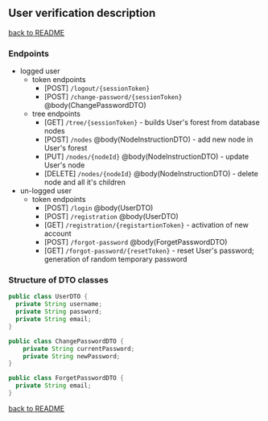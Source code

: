 ## User verification description
[back to README](./../README.md)

### Endpoints
* logged user
  * token endpoints
    * [POST] `/logout/{sessionToken}`
    * [POST] `/change-password/{sessionToken}` @body(ChangePasswordDTO)
  * tree endpoints
    * [GET] `/tree/{sessionToken}` - builds User's forest from database nodes
    * [POST] `/nodes` @body(NodeInstructionDTO) - add new node in User's forest
    * [PUT] `/nodes/{nodeId}` @body(NodeInstructionDTO) - update User's node
    * [DELETE] `/nodes/{nodeId}` @body(NodeInstructionDTO) - delete node and all it's children
* un-logged user
  * token endpoints
    * [POST] `/login` @body(UserDTO)
    * [POST] `/registration` @body(UserDTO)
    * [GET] `/registration/{registartionToken}` - activation of new account
    * [POST] `/forgot-password` @body(ForgetPasswordDTO)
    * [GET] `/forgot-password/{resetToken}` - reset User's password; generation of random temporary password

### Structure of DTO classes
```java
public class UserDTO {
  private String username;
  private String password;
  private String email;
}

public class ChangePasswordDTO {
    private String currentPassword;
    private String newPassword;
}

public class ForgetPasswordDTO {
  private String email;
}
```

[back to README](./../README.md)